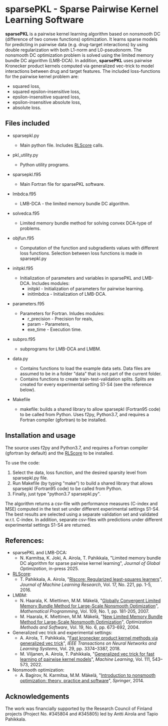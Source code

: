 # sparsePKL - Sparse Pairwise Kernel Learning Software 

__sparsePKL__ is a pairwise kernel learning algorithm based on nonsmooth DC (difference of two convex functions) optimization. It learns sparse models for predicting in pairwise data (e.g. drug-target interactions) by using double regularization with both L1-norm and L0-pseudonorm. The nonsmooth DC optimization problem is solved using the limited memory bundle DC algorithm (LMB-DCA).  In addition, __sparsePKL__ uses pairwise Kronecker product kernels computed via generalized vec-trick to model interactions between drug and target features. The included loss-functions for the pairwise kernel problem are:
* squared loss,
* squared epsilon-insensitive loss,
* epsilon-insensitive squared loss,
* epsilon-insensitive absolute loss,
* absolute loss.



## Files included
* sparsepkl.py
  - Main python file. Includes [RLScore](https://github.com/aatapa/RLScore) calls.
* pkl_utility.py
  - Python utility programs.
* sparsepkl.f95
  - Main Fortran file for sparsePKL software.
* lmbdca.f95
  - LMB-DCA - the limited memory bundle DC algorithm.
* solvedca.f95
  - Limited memory bundle method for solving convex DCA-type of problems.
* objfun.f95
  - Computation of the function and subgradients values with different loss functions. Selection between loss functions is made in sparsepkl.py
* initpkl.f95
  - Initialization of parameters and variables in sparsePKL and LMB-DCA. Includes modules:
    + initpkl     - Initialization of parameters for pairwise learning.
    + initlmbdca  - Initialization of LMB-DCA.
* parameters.f95
  - Parameters for Fortran. Inludes modules:
    + r_precision - Precision for reals,
    + param - Parameters,
    + exe_time - Execution time.
* subpro.f95
  - subprograms for LMB-DCA and LMBM.
* data.py
  - Contains functions to load the example data sets. Data files are assumed to be in a folder "data" that is not part of the current folder.
  - Contains functions to create train-test-validation splits. Splits are created for every experimental setting S1-S4 (see the reference below).

* Makefile
  - makefile: builds a shared library to allow sparsepkl (Fortran95 code) to be called from Python. Uses f2py, Python3.7, and requires a Fortran compiler (gfortran) to be installed.


## Installation and usage
The source uses f2py and Python3.7, and requires a Fortran  compiler (gfortran by default) and the [RLScore](https://github.com/aatapa/RLScore) to be installed.

To use the code:
1) Select the data, loss function, and the desired sparsity level from sparsepkl.py file.
2) Run Makefile (by typing "make") to build a shared library that allows sparsepkl (Fortran95 code) to be called from Python. 
3) Finally, just type "python3.7 sparsepkl.py".

The algorithm returns a csv-file with performance measures (C-index and MSE) computed in the test set under different experimental settings S1-S4. The best results are selected using a separate validation set and validated w.r.t. C-index.
In addition, separate csv-files with predictions under different experimental settings S1-S4 are returned. 

## References:

* sparsePKL and LMB-DCA:
  - N. Karmitsa, K. Joki, A. Airola, T. Pahikkala, "Limited memory bundle DC algorithm for sparse pairwise kernel learning", _Journal of Global Optimization_, in-press 2025.  
* [RLScore](https://github.com/aatapa/RLScore):
  - T. Pahikkala, A. Airola, "[Rlscore: Regularized least-squares learners](https://www.jmlr.org/papers/volume17/16-470/16-470.pdf)", _Journal of Machine Learning Research_, Vol. 17, No. 221, pp. 1-5, 2016.
* LMBM:
  - N. Haarala, K. Miettinen, M.M. Mäkelä, "[Globally Convergent Limited Memory Bundle Method for Large-Scale Nonsmooth Optimization](https://link.springer.com/article/10.1007/s10107-006-0728-2)", _Mathematical Programming_, Vol. 109, No. 1, pp. 181-205, 2007.
  - M. Haarala, K. Miettinen, M.M. Mäkelä, "[New Limited Memory Bundle Method for Large-Scale Nonsmooth Optimization](https://www.tandfonline.com/doi/abs/10.1080/10556780410001689225)", _Optimization Methods and Software_, Vol. 19, No. 6, pp. 673-692, 2004.
* Generalized vec trick and experimental settings:
  - A. Airola, T. Pahikkala, "[Fast kronecker product kernel methods via generalized vec trick](https://ieeexplore.ieee.org/document/7999226)", _IEEE Transactions on Neural Networks and Learning Systems_, Vol. 29, pp. 3374–3387, 2018.
  - M. Viljanen, A. Airola, T. Pahikkala, "[Generalized vec trick for fast learning of pairwise kernel models](https://link.springer.com/article/10.1007/s10994-021-06127-y)", _Machine Learning_, Vol. 111, 543–573, 2022.
* Nonsmooth optimization:
  - A. Bagirov, N. Karmitsa, M.M. Mäkelä, "[Introduction to nonsmooth optimization: theory, practice and software](https://link.springer.com/book/10.1007/978-3-319-08114-4)", _Springer_, 2014.

## Acknowledgements
The work was financially supported by the Research Council of Finland projects (Project No. #345804 and #345805) led by Antti Airola and Tapio Pahikkala.


   
